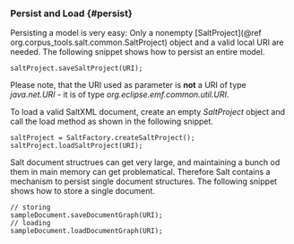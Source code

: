 ### Persist and Load {#persist}



Persisting a model is very easy: Only a nonempty [SaltProject](@ref org.corpus_tools.salt.common.SaltProject) object and a valid local URI are needed. The following snippet shows how to persist an entire model.

~~~{.java}
saltProject.saveSaltProject(URI);
~~~

Please note, that the URI used as parameter is **not** a URI of type _java.net.URI_ - it is of type _org.eclipse.emf.common.util.URI_.

To load a valid SaltXML document, create an empty _SaltProject_ object and call the load method as shown in the following snippet.

~~~{.java}
saltProject = SaltFactory.createSaltProject();
saltProject.loadSaltProject(URI);
~~~
Salt document structrues can get very large, and maintaining a bunch od them in main memory can get problematical. Therefore Salt contains a mechanism to persist single document structures.
The following snippet shows how to store a single document.
~~~{.java}
// storing
sampleDocument.saveDocumentGraph(URI);
// loading
sampleDocument.loadDocumentGraph(URI);
~~~